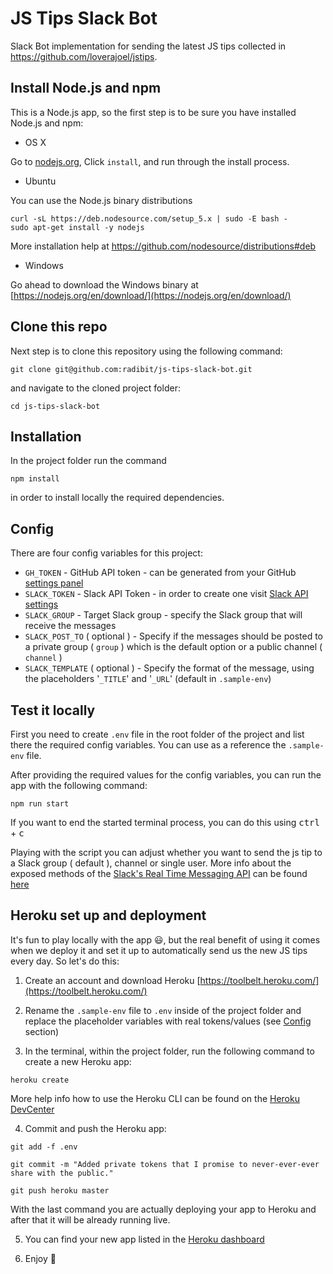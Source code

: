 # JS Tips Slack Bot

Slack Bot implementation for sending the latest JS tips collected in https://github.com/loverajoel/jstips.


## Install Node.js and npm

This is a Node.js app, so the first step is to be sure you have installed Node.js and npm:

- OS X

Go to [nodejs.org](nodejs.org), Click `install`, and run through the install process.

- Ubuntu

You can use the  Node.js binary distributions

```
curl -sL https://deb.nodesource.com/setup_5.x | sudo -E bash -
sudo apt-get install -y nodejs
```

More installation help at https://github.com/nodesource/distributions#deb

- Windows

Go ahead to download the Windows binary at [https://nodejs.org/en/download/](https://nodejs.org/en/download/)


## Clone this repo

Next step is to clone this repository using the following command:

```
git clone git@github.com:radibit/js-tips-slack-bot.git
```

and navigate to the cloned project folder:

```
cd js-tips-slack-bot
```


## Installation

In the project folder run the command

```
npm install
```

in order to install locally the required dependencies.


## Config

There are four config variables for this project:
- `GH_TOKEN` - GitHub API token - can be generated from your GitHub [settings panel](https://github.com/settings/tokens)
- `SLACK_TOKEN` - Slack API Token - in order to create one visit [Slack API settings](https://api.slack.com/web)
- `SLACK_GROUP` - Target Slack group - specify the Slack group that will receive the messages
- `SLACK_POST_TO` ( optional ) - Specify if the messages should be posted to a private group ( `group` ) which is the default option or a public channel ( `channel` )
- `SLACK_TEMPLATE` ( optional ) - Specify the format of the message, using the placeholders '`_TITLE`' and '`_URL`' (default in `.sample-env`)


## Test it locally

First you need to create `.env` file in the root folder of the project and list there the required config variables.
You can use as a reference the `.sample-env` file.

After providing the required values for the config variables, you can run the app with the following command:

```
npm run start
```

If you want to end the started terminal process, you can do this using <kbd>ctrl</kbd> + <kbd>c</kbd>

Playing with the script you can adjust whether you want to send the js tip to a Slack group ( default ), channel or single user. More info about the exposed methods of the [Slack's Real Time Messaging API](https://api.slack.com/rtm) can be found [here](https://github.com/mishk0/slack-bot-api#methods)



## Heroku set up and deployment

It's fun to play locally with the app :smiley:, but the real benefit of using it comes when we deploy it and set it up to automatically send us the new JS tips every day. So let's do this:

1. Create an account and download Heroku [https://toolbelt.heroku.com/](https://toolbelt.heroku.com/)

2. Rename the `.sample-env` file to `.env` inside of the project folder and replace the placeholder variables with real tokens/values (see [Config](#config) section)

3. In the terminal, within the project folder, run the following command to create a new Heroku app:

```
heroku create
```

More help info how to use the Heroku CLI can be found on the [Heroku DevCenter](https://devcenter.heroku.com/categories/command-line)  

4. Commit and push the Heroku app:

```
git add -f .env

git commit -m "Added private tokens that I promise to never-ever-ever share with the public."

git push heroku master
```

With the last command you are actually deploying your app to Heroku and after that it will be already running live.

5. You can find your new app listed in the [Heroku dashboard](https://dashboard.heroku.com/apps)

6. Enjoy :tada:

